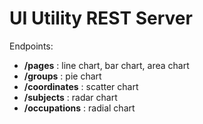 UI Utility REST Server
======================

Endpoints:

- **/pages** : line chart, bar chart, area chart
- **/groups** : pie chart
- **/coordinates** : scatter chart
- **/subjects** : radar chart
- **/occupations** : radial chart

